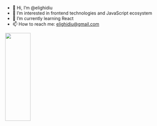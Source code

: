 
<!--
**elighidiu/EliGhidiu** is a ✨ _special_ ✨ repository because its `README.md` (this file) appears on your GitHub profile.

Here are some ideas to get you started:
-->
<!--

- 🔭 I’m currently working on ...
- 👯 I’m looking to collaborate on ...
- 🤔 I’m looking for help with ...
- 💬 Ask me about ...

- ⚡ Fun fact: ...
-->
- 👋 Hi, I’m @elighidiu
- 👀 I’m interested in frontend technologies and JavaScript ecosystem
- 🌱 I’m currently learning React 
- 📫 How to reach me: elighidiu@gmail.com 
 <img height="280em" width="40%" src="https://github-readme-stats.vercel.app/api/top-langs/?username=elighidiu" />
<!-- <img height="180em" width="50%" src="https://github-readme-stats.vercel.app/api?username=elighidiu&show_icons=true&hide_border=true&&count_private=true&include_all_commits=true" /> -->


